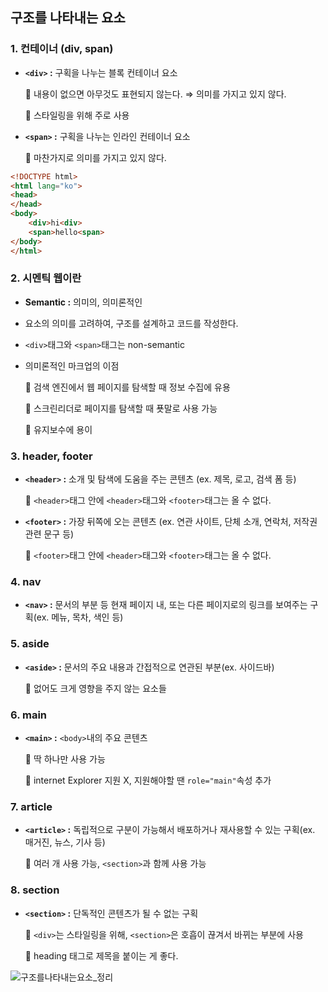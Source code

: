 ## 구조를 나타내는 요소

### 1. 컨테이너 (div, span)

- **`<div>` :** 구획을 나누는 블록 컨테이너 요소

  📎 내용이 없으면 아무것도 표현되지 않는다. ⇒ 의미를 가지고 있지 않다.

  📎 스타일링을 위해 주로 사용

- **`<span>` :** 구획을 나누는 인라인 컨테이너 요소

  📎 마찬가지로 의미를 가지고 있지 않다.

```html
<!DOCTYPE html>
<html lang="ko">
<head>
</head>
<body>
	<div>hi<div>
	<span>hello<span>
</body>
</html>
```

### 2. 시멘틱 웹이란

- **Semantic :** 의미의, 의미론적인
- 요소의 의미를 고려하여, 구조를 설계하고 코드를 작성한다.
- `<div>`태그와 `<span>`태그는 non-semantic
- 의미론적인 마크업의 이점

  📎 검색 엔진에서 웹 페이지를 탐색할 때 정보 수집에 유용

  📎 스크린리더로 페이지를 탐색할 때 푯말로 사용 가능

  📎 유지보수에 용이

### 3. header, footer

- **`<header>` :** 소개 및 탐색에 도움을 주는 콘텐츠 (ex. 제목, 로고, 검색 폼 등)

  📎 `<header>`태그 안에 `<header>`태그와 `<footer>`태그는 올 수 없다.

- **`<footer>` :** 가장 뒤쪽에 오는 콘텐츠 (ex. 연관 사이트, 단체 소개, 연락처, 저작권 관련 문구 등)

  📎 `<footer>`태그 안에 `<header>`태그와 `<footer>`태그는 올 수 없다.

### 4. nav

- **`<nav>` :** 문서의 부분 등 현재 페이지 내, 또는 다른 페이지로의 링크를 보여주는 구획(ex. 메뉴, 목차, 색인 등)

### 5. aside

- **`<aside>` :** 문서의 주요 내용과 간접적으로 연관된 부분(ex. 사이드바)

  📎 없어도 크게 영향을 주지 않는 요소들

### 6. main

- **`<main>` :** `<body>`내의 주요 콘텐츠

  📎 딱 하나만 사용 가능

  📎 internet Explorer 지원 X, 지원해야할 땐 `role="main"`속성 추가

### 7. article

- **`<article>` :** 독립적으로 구분이 가능해서 배포하거나 재사용할 수 있는 구획(ex. 매거진, 뉴스, 기사 등)

  📎 여러 개 사용 가능, `<section>`과 함께 사용 가능

### 8. section

- **`<section>` :** 단독적인 콘텐츠가 될 수 없는 구획

  📎 `<div>`는 스타일링을 위해, `<section>`은 호흡이 끊겨서 바뀌는 부분에 사용

  📎 heading 태그로 제목을 붙이는 게 좋다.

![구조를나타내는요소_정리](https://user-images.githubusercontent.com/57048162/134329798-8db75e54-d8bb-409b-b7f0-90e4e39147f9.png)
